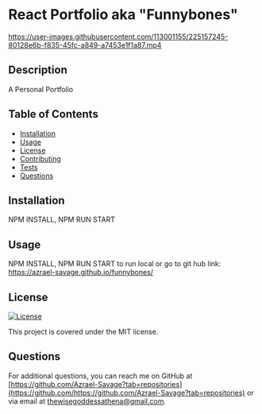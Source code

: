 # React Portfolio aka "Funnybones"




https://user-images.githubusercontent.com/113001155/225157245-80128e6b-f835-45fc-a849-a7453e1f1a87.mp4




## Description
A Personal Portfolio

## Table of Contents
- [Installation](#installation)
- [Usage](#usage)
- [License](#license)
- [Contributing](#contributing)
- [Tests](#tests)
- [Questions](#questions)

## Installation
NPM INSTALL, NPM RUN START

## Usage
NPM INSTALL, NPM RUN START to run local or go to git hub link: https://azrael-savage.github.io/funnybones/

## License
[![License](https://img.shields.io/badge/License-MIT-yellow.svg)](https://opensource.org/licenses/MIT)

This project is covered under the MIT license.

## Questions
For additional questions, you can reach me on GitHub at [https://github.com/Azrael-Savage?tab=repositories](https://github.com/https://github.com/Azrael-Savage?tab=repositories)
or via email at thewisegoddessathena@gmail.com.

